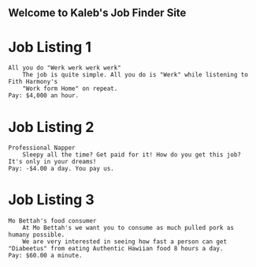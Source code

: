 ## Welcome to Kaleb's Job Finder Site

# Job Listing 1
    All you do "Werk werk werk werk"
        The job is quite simple. All you do is "Werk" while listening to Fith Harmony's 
        "Work form Home" on repeat.
    Pay: $4,000 an hour.

# Job Listing 2
    Professional Napper 
        Sleepy all the time? Get paid for it! How do you get this job? It's only in your dreams! 
    Pay: -$4.00 a day. You pay us.

# Job Listing 3
    Mo Bettah's food consumer
        At Mo Bettah's we want you to consume as much pulled pork as humany possible. 
        We are very interested in seeing how fast a person can get "Diabeetus" from eating Authentic Hawiian food 8 hours a day.
    Pay: $60.00 a minute. 

